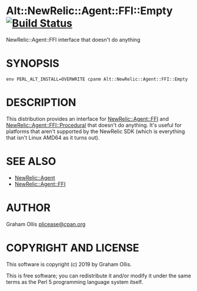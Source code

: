 # Alt::NewRelic::Agent::FFI::Empty [![Build Status](https://secure.travis-ci.org/plicease/Alt-NewRelic-Agent-FFI-Empty.png)](http://travis-ci.org/plicease/Alt-NewRelic-Agent-FFI-Empty)

NewRelic::Agent::FFI interface that doesn't do anything

# SYNOPSIS

    env PERL_ALT_INSTALL=OVERWRITE cpanm Alt::NewRelic::Agent::FFI::Empty

# DESCRIPTION

This distribution provides an interface for [NewRelic::Agent::FFI](https://metacpan.org/pod/NewRelic::Agent::FFI) and [NewRelic::Agent::FFI::Procedural](https://metacpan.org/pod/NewRelic::Agent::FFI::Procedural)
that doesn't do anything.  It's useful for platforms that aren't supported by the NewRelic SDK (which is
everything that isn't Linux AMD64 as it turns out).

# SEE ALSO

- [NewRelic::Agent](https://metacpan.org/pod/NewRelic::Agent)
- [NewRelic::Agent::FFI](https://metacpan.org/pod/NewRelic::Agent::FFI)

# AUTHOR

Graham Ollis <plicease@cpan.org>

# COPYRIGHT AND LICENSE

This software is copyright (c) 2019 by Graham Ollis.

This is free software; you can redistribute it and/or modify it under
the same terms as the Perl 5 programming language system itself.
